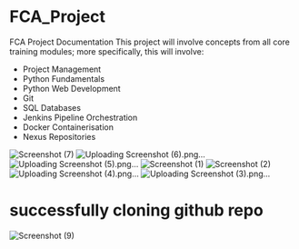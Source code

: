 # FCA_Project
FCA Project Documentation
This project will involve concepts from all core training modules; more
specifically, this will involve:
* Project Management
* Python Fundamentals
* Python Web Development 
* Git
* SQL Databases
* Jenkins Pipeline Orchestration
* Docker Containerisation
* Nexus Repositories


![Screenshot (7)](https://github.com/Lucasta-B/FCA_Project/assets/141421659/eb79d09e-8615-4c9b-9bee-1e9015c6a79f)
![Uploading Screenshot (6).png…]()
![Uploading Screenshot (5).png…]()
![Screenshot (1)](https://github.com/Lucasta-B/FCA_Project/assets/141421659/7bf67491-b4a4-40a8-ae69-8c87c53876e9)
![Screenshot (2)](https://github.com/Lucasta-B/FCA_Project/assets/141421659/c374854d-7865-4cc3-9044-97811b53d103)
![Uploading Screenshot (4).png…]()
![Uploading Screenshot (3).png…]()


# successfully cloning github repo
![Screenshot (9)](https://github.com/Lucasta-B/FCA_Project/assets/141421659/f2fb49fb-f870-4bcb-a205-10c0d19636c2)
